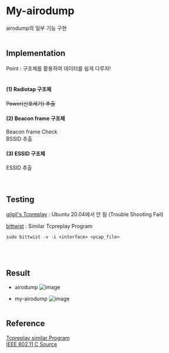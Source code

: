 # My-airodump
airodump의 일부 기능 구현
<br><br>
## Implementation
Point : 구조체를 활용하여 데이터를 쉽게 다루자!
<br><br>
#### (1) Radiotap 구조체
~~Power(신호세기) 추출~~

#### (2) Beacon frame 구조체
Beacon frame Check  
BSSID 추출

#### (3) ESSID 구조체
ESSID 추출  
<br><br>  

## Testing
[gilgil's Tcpreplay](https://github.com/snoopspy/g)
: Ubuntu 20.04에서 안 됨 (Trouble Shooting Fail)

[bittwist](https://bittwist.sourceforge.net/)
: Similar Tcpreplay Program

    sudo bittwist -v -i <interface> <pcap_file>
<br><br>

## Result

- airodump
![image](https://user-images.githubusercontent.com/80230097/211672517-3ad1c351-8bc1-46aa-bdb9-768a34be3f0d.png)

- my-airodump
![image](https://user-images.githubusercontent.com/80230097/211672856-a1df8d0e-a4af-4a5d-8606-9c12255f14a8.png)
<br><br>

## Reference
[Tcpreplay similar Program](https://kthan.tistory.com/33)  
[IEEE 802.11 C Source](https://libtins.github.io/docs/latest/d8/de9/structTins_1_1Dot11_1_1dot11__header.html)
